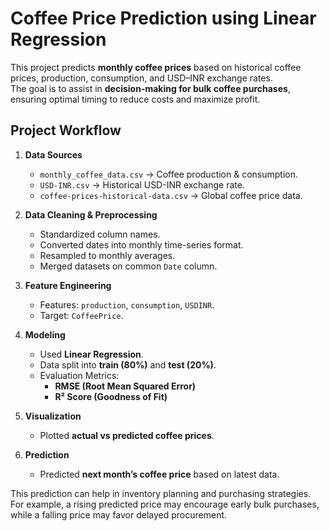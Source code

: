 # Coffee Price Prediction using Linear Regression

This project predicts **monthly coffee prices** based on historical coffee prices, production, consumption, and USD–INR exchange rates.  
The goal is to assist in **decision-making for bulk coffee purchases**, ensuring optimal timing to reduce costs and maximize profit.

## Project Workflow

1. **Data Sources**
   - `monthly_coffee_data.csv` → Coffee production & consumption.
   - `USD-INR.csv` → Historical USD-INR exchange rate.
   - `coffee-prices-historical-data.csv` → Global coffee price data.

2. **Data Cleaning & Preprocessing**
   - Standardized column names.  
   - Converted dates into monthly time-series format.  
   - Resampled to monthly averages.  
   - Merged datasets on common `Date` column.  

3. **Feature Engineering**
   - Features: `production`, `consumption`, `USDINR`.  
   - Target: `CoffeePrice`.  

4. **Modeling**
   - Used **Linear Regression**.  
   - Data split into **train (80%)** and **test (20%)**.  
   - Evaluation Metrics:
     - **RMSE (Root Mean Squared Error)**
     - **R² Score (Goodness of Fit)**  

5. **Visualization**
   - Plotted **actual vs predicted coffee prices**.  

6. **Prediction**
   - Predicted **next month’s coffee price** based on latest data.  

This prediction can help in inventory planning and purchasing strategies.
For example, a rising predicted price may encourage early bulk purchases, while a falling price may favor delayed procurement.
